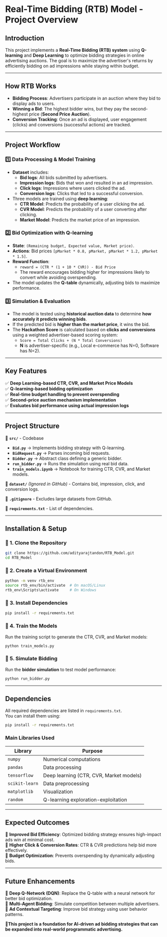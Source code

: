 # **Real-Time Bidding (RTB) Model - Project Overview**  

## **Introduction**  
This project implements a **Real-Time Bidding (RTB) system** using **Q-learning** and **Deep Learning** to optimize bidding strategies in online advertising auctions. The goal is to maximize the advertiser's returns by efficiently bidding on ad impressions while staying within budget.

---

## **How RTB Works**  
- **Bidding Process**: Advertisers participate in an auction where they bid to display ads to users.  
- **Winning a Bid**: The highest bidder wins, but they pay the second-highest price (**Second Price Auction**).  
- **Conversion Tracking**: Once an ad is displayed, user engagement (clicks) and conversions (successful actions) are tracked.  

---

## **Project Workflow**  
### **1️⃣ Data Processing & Model Training**
- **Dataset** includes:
  - **Bid logs**: All bids submitted by advertisers.  
  - **Impression logs**: Bids that won and resulted in an ad impression.  
  - **Click logs**: Impressions where users clicked the ad.  
  - **Conversion logs**: Clicks that led to a successful conversion.  
- Three models are trained using **deep learning**:
  - **CTR Model**: Predicts the probability of a user clicking the ad.  
  - **CVR Model**: Predicts the probability of a user converting after clicking.  
  - **Market Model**: Predicts the market price of an impression.  

### **2️⃣ Bid Optimization with Q-learning**
- **State**: `(Remaining budget, Expected value, Market price)`.  
- **Actions**: Bid prices `[pMarket * 0.8, pMarket, pMarket * 1.2, pMarket * 1.5]`.  
- **Reward Function**:  
  - `reward = (CTR * (1 + 10 * CVR)) - Bid Price`  
  - The reward encourages bidding higher for impressions likely to convert while avoiding overspending.  
- The model updates the **Q-table** dynamically, adjusting bids to maximize performance.

### **3️⃣ Simulation & Evaluation**
- The model is tested using **historical auction data** to determine **how accurately it predicts winning bids**.  
- If the predicted bid is **higher than the market price**, it wins the bid.  
- The **Hackathon Score** is calculated based on **clicks and conversions** using a weighted advertiser-based scoring system:
  - `Score = Total Clicks + (N * Total Conversions)`  
  - **N** is advertiser-specific (e.g., Local e-commerce has N=0, Software has N=2).  

---

## **Key Features**
✅ **Deep Learning-based CTR, CVR, and Market Price Models**  
✅ **Q-learning-based bidding optimization**  
✅ **Real-time budget handling to prevent overspending**  
✅ **Second-price auction mechanism implementation**  
✅ **Evaluates bid performance using actual impression logs**  

---

## **Project Structure**
📂 **`src/`** - Codebase  
- **`Bid.py`** → Implements bidding strategy with Q-learning.  
- **`BidRequest.py`** → Parses incoming bid requests.  
- **`Bidder.py`** → Abstract class defining a generic bidder.  
- **`run_bidder.py`** → Runs the simulation using real bid data.  
- **`train_models.ipynb`** → Notebook for training CTR, CVR, and Market models.  

📂 **`dataset/`** *(Ignored in GitHub)* - Contains bid, impression, click, and conversion logs.  

📄 **`.gitignore`** - Excludes large datasets from GitHub.  

📄 **`requirements.txt`** - List of dependencies.  

---

## **Installation & Setup**
### **🔹 1. Clone the Repository**
```bash
git clone https://github.com/adityarajtandon/RTB_Model.git
cd RTB_Model
```

### **🔹 2. Create a Virtual Environment**
```bash
python -m venv rtb_env
source rtb_env/bin/activate  # On macOS/Linux
rtb_env\Scripts\activate     # On Windows
```

### **🔹 3. Install Dependencies**
```bash
pip install -r requirements.txt
```

### **🔹 4. Train the Models**
Run the training script to generate the CTR, CVR, and Market models:
```bash
python train_models.py
```

### **🔹 5. Simulate Bidding**
Run the **bidder simulation** to test model performance:
```bash
python run_bidder.py
```

---

## **Dependencies**
All required dependencies are listed in `requirements.txt`.  
You can install them using:
```bash
pip install -r requirements.txt
```

### **Main Libraries Used**
| Library          | Purpose |
|-----------------|---------|
| `numpy`        | Numerical computations |
| `pandas`       | Data processing |
| `tensorflow`   | Deep learning (CTR, CVR, Market models) |
| `scikit-learn` | Data preprocessing |
| `matplotlib`   | Visualization |
| `random`       | Q-learning exploration-exploitation |

---

## **Expected Outcomes**
📌 **Improved Bid Efficiency**: Optimized bidding strategy ensures high-impact ads win at minimal cost.  
📌 **Higher Click & Conversion Rates**: CTR & CVR predictions help bid more effectively.  
📌 **Budget Optimization**: Prevents overspending by dynamically adjusting bids.  

---

## **Future Enhancements**
🔹 **Deep Q-Network (DQN)**: Replace the Q-table with a neural network for better bid optimization.  
🔹 **Multi-Agent Bidding**: Simulate competition between multiple advertisers.  
🔹 **Ad Contextual Targeting**: Improve bid strategy using user behavior patterns.  

🚀**This project is a foundation for AI-driven ad bidding strategies that can be expanded into real-world programmatic advertising.**
